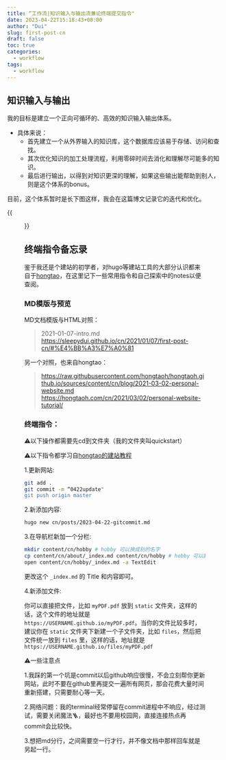 ```yaml
---
title: “工作流|知识输入与输出流兼论终端提交指令"
date: 2023-04-22T15:18:43+08:00
author: "Dui"
slug: first-post-cn
draft: false
toc: true
categories:
  - workflow
tags:
  - workflow
---
```


## 知识输入与输出

我的目标是建立一个正向可循环的、高效的知识输入输出体系。

- 具体来说：
  - 首先建立一个从外界输入的知识库，这个数据库应该易于存储、访问和查找。
  - 其次优化知识的加工处理流程，利用零碎时间去消化和理解尽可能多的知识。
  - 最后进行输出，以得到对知识更深的理解，如果这些输出能帮助到别人，则是这个体系的bonus。

目前，这个体系暂时是长下图这样，我会在这篇博文记录它的迭代和优化。

{{<figure src="https://Sleepydui.github.io/image/knowledge.png" caption="知识整理和博客更新流">}}

## 终端指令备忘录

鉴于我还是个建站的初学者，对hugo等建站工具的大部分认识都来自于[hongtao](https://hongtaoh.com/)，在这里记下一些常用指令和自己探索中的notes以便查阅。

### MD模版与预览

MD文档模版与HTML对照：
> 2021-01-07-intro.md
> https://sleepydui.github.io/cn/2021/01/07/first-post-cn/#%E4%BB%A3%E7%A0%81

另一个对照，也来自hongtao：
> https://raw.githubusercontent.com/hongtaoh/hongtaoh.github.io/sources/content/cn/blog/2021-03-02-personal-website.md
> https://hongtaoh.com/cn/2021/03/02/personal-website-tutorial/

### 终端指令：

⚠️以下操作都需要先cd到文件夹（我的文件夹叫quickstart）

⚠️以下指令都学习自[hongtao的建站教程](https://hongtaoh.com/cn/2021/03/02/personal-website-tutorial/)

1.更新网站:

```bash
git add .  
git commit -m “0422update"
git push origin master
```
2.新添加内容:

```bash
hugo new cn/posts/2023-04-22-gitcommit.md
```
3.在导航栏新加一个分栏:

```bash
mkdir content/cn/hobby # hobby 可以换成别的名字
cp content/cn/about/_index.md content/cn/hobby # hobby 可以换成别的名字
open content/cn/hobby/_index.md -a TextEdit 
```
更改这个 `_index.md` 的 Title 和内容即可。

4.新添加文件:

你可以直接把文件，比如 `myPDF.pdf` 放到 `static` 文件夹，这样的话，这个文件的地址就是 `https://USERNAME.github.io/myPDF.pdf`。当你的文件比较多时，建议你在 `static` 文件夹下新建一个子文件夹，比如 `files`，然后把文件统一放到 `files` 里，这样的话，地址就是 `https://USERNAME.github.io/files/myPDF.pdf`

⚠️一些注意点

1.我踩的第一个坑是commit以后github响应很慢，不会立刻帮你更新网站，此时不要在github里再提交一遍所有网页，那会花费大量时间重新搭建，只需要耐心等一天。

2.网络问题：我的terminal经常停留在commit进程中不响应，经过测试，需要关闭魔法🪜，最好也不要用校园网，直接连接热点再commit会比较快。

3.想把md分行，之间需要空一行才行，并不像文档中那样回车就是另起一行。
